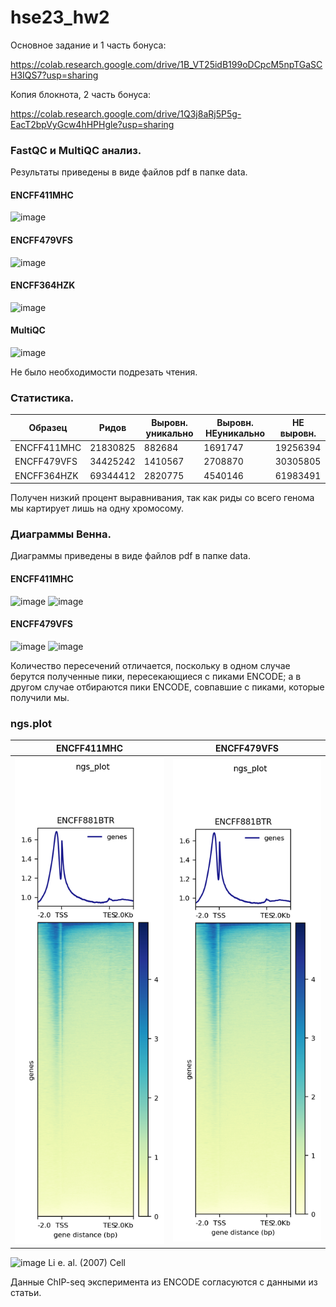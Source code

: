 # hse23_hw2
Основное задание и 1 часть бонуса:

https://colab.research.google.com/drive/1B_VT25idB199oDCpcM5npTGaSCH3IQS7?usp=sharing

Копия блокнота, 2 часть бонуса:

https://colab.research.google.com/drive/1Q3j8aRj5P5g-EacT2bpVyGcw4hHPHgle?usp=sharing

### FastQC и MultiQC анализ.
Результаты приведены в виде файлов pdf в папке data.
#### ENCFF411MHC
![image](https://user-images.githubusercontent.com/114621114/221864955-002a3a58-7f20-4097-b2df-821ad2c8ffde.png)
#### ENCFF479VFS
![image](https://user-images.githubusercontent.com/114621114/221865199-6705f1f3-ee5c-46b8-b857-8571f329e462.png)
#### ENCFF364HZK
![image](https://user-images.githubusercontent.com/114621114/221865331-c4312f69-a007-4811-9a88-b12bcfc22dda.png)
#### MultiQC
![image](https://user-images.githubusercontent.com/114621114/221865725-907108ba-6cca-4067-aa78-3ba456602ee8.png)

Не было необходимости подрезать чтения.

### Статистика.
Образец | Ридов | Выровн. уникально | Выровн. НЕуникально | НЕ выровн.
-|-|-|-|-
ENCFF411MHC | 21830825 | 882684 | 1691747 |19256394
ENCFF479VFS | 34425242 | 1410567 | 2708870 |30305805
ENCFF364HZK | 69344412 | 2820775 | 4540146 |61983491

Получен низкий процент выравнивания, так как риды со всего генома мы картирует лишь на одну хромосому.

### Диаграммы Венна.
Диаграммы приведены в виде файлов pdf в папке data.
#### ENCFF411MHC
![image](https://user-images.githubusercontent.com/114621114/221866591-07cb53c6-4c2c-4c85-a8f0-c275486abc56.png)
![image](https://user-images.githubusercontent.com/114621114/221866726-2fa6f11c-0be9-46e1-8e85-c7f286bbee96.png)
#### ENCFF479VFS
![image](https://user-images.githubusercontent.com/114621114/221866906-0280fd95-7066-488f-b033-4fec9ad0becd.png)
![image](https://user-images.githubusercontent.com/114621114/221867036-045b6f3a-6df9-419f-b497-601196eae781.png)

Количество пересечений отличается, поскольку в одном случае берутся полученные пики, пересекающиеся с пиками ENCODE; а в другом случае отбираются пики ENCODE, совпавшие с пиками, которые получили мы.

### ngs.plot

ENCFF411MHC | ENCFF479VFS
-|-
![](data/result_1.png) | ![](data/result_1.png)

![image](https://user-images.githubusercontent.com/114621114/221872447-7f537a07-b01b-4c10-be47-45045640513e.png)
Li e. al. (2007) Cell

Данные ChIP-seq эксперимента из ENCODE согласуются с данными из статьи.
